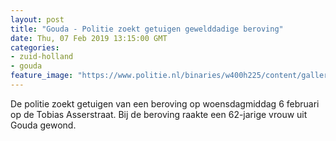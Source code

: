 ```yaml
---
layout: post
title: "Gouda - Politie zoekt getuigen gewelddadige beroving"
date: Thu, 07 Feb 2019 13:15:00 GMT
categories: 
- zuid-holland 
- gouda 
feature_image: "https://www.politie.nl/binaries/w400h225/content/gallery/politie/nieuws/2019/februari/06-dh/gouda-beroving-schweitzerplein.jpg"
---
```


De politie zoekt getuigen van een beroving op woensdagmiddag 6 februari op de Tobias Asserstraat. Bij de beroving raakte een 62-jarige vrouw uit Gouda gewond.
